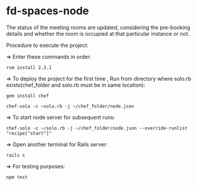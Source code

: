 # fd-spaces-node
The status of the meeting rooms are updated, considering the pre-booking details and whether the room is occupied at that particular instance or not.

Procedure to execute the project:

=> Enter these commands in order:

	rvm install 2.3.1
	
=> To deploy the project for the first time , Run from directory where solo.rb exists(chef_folder and solo.rb must be in same    location):
	
	gem install chef
	
	chef-solo -c ~solo.rb -j ~/chef_folder/node.json
	
=> To start node server for subsequent runs:

	chef-solo -c ~/solo.rb -j ~/chef_folder/node.json --override-runlist "recipe["start"]"

=> Open another terminal for Rails server:
	
	rails s	

=> For testing purposes:
	
	npm test
